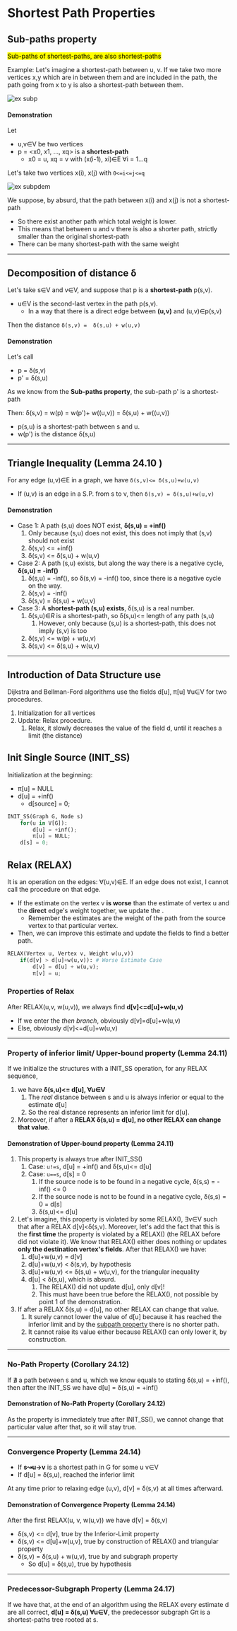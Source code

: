 # Shortest Path Properties

## Sub-paths property
<mark>Sub-paths of shortest-paths, are also shortest-paths</mark>

Example: Let's imagine a shortest-path between u, v. If we take
two more vertices x,y which are in between them and are included in the
path, the path going from x to y is also a shortest-path between them.

![ex subp](https://github.com/PayThePizzo/DataStrutucures-Algorithms/blob/main/Resources/exsubp.png?raw=TRUE)

#### Demonstration

Let 
* u,v∈V be two vertices
* p = <x0, x1, ..., xq> is a **shortest-path** 
  * x0 = u, xq = v with (x(i-1), xi)∈E ∀i = 1...q

Let's take two vertices x(i), x(j) with `0<=i<=j<=q` 

![ex subpdem](https://github.com/PayThePizzo/DataStrutucures-Algorithms/blob/main/Resources/exsubpdem.png?raw=TRUE)

We suppose, by absurd, that the path between x(i) and x(j) is not a shortest-path
* So there exist another path which total weight is lower.
* This means that between u and v there is also a shorter path, strictly 
smaller than the original shortest-path
* There can be many shortest-path with the same weight

---

## Decomposition of distance δ

Let's take s∈V and v∈V, and suppose that p is a **shortest-path** p(s,v).
* u∈V is the second-last vertex in the path p(s,v).
  * In a way that there is a direct edge between **(u,v)** and (u,v)∈p(s,v)

Then the distance `δ(s,v) =  δ(s,u) + w(u,v)`

#### Demonstration
Let's call 
* p = δ(s,v)
* p' = δ(s,u)

As we know from the **Sub-paths property**, the sub-path p' is a shortest-path

Then: δ(s,v) = w(p) = w(p')+ w((u,v)) = δ(s,u) + w((u,v))
* p(s,u) is a shortest-path between s and u.
* w(p') is the distance δ(s,u)

---

## Triangle Inequality (Lemma 24.10 )
For any edge (u,v)∈E in a graph, we have `δ(s,v)<= δ(s,u)+w(u,v)`
* If (u,v) is an edge in a S.P. from s to v, then `δ(s,v) = δ(s,u)+w(u,v)`

#### Demonstration
* Case 1: A path (s,u) does NOT exist, **δ(s,u) = +inf()** 
  1. Only because (s,u) does not exist, this does not imply that (s,v) should not exist
  2. δ(s,v) <= +inf() 
  3. δ(s,v) <= δ(s,u) + w(u,v)
* Case 2: A path (s,u) exists, but along the way there is a negative cycle, **δ(s,u) = -inf()**
  1. δ(s,u) = -inf(), so δ(s,v) = -inf() too, since there is a negative cycle on the way.
  2. δ(s,v) = -inf()
  3. δ(s,v) = δ(s,u) + w(u,v)
* Case 3: A **shortest-path (s,u) exists**, δ(s,u) is a real number.
  1. δ(s,u)∈*R* is a shortest-path, so δ(s,u)<= length of any path (s,u)
     1. However, only because (s,u) is a shortest-path, this does not imply (s,v) is too 
  2. δ(s,v) <= w(p) + w(u,v)
  3. δ(s,v) <=  δ(s,u) + w(u,v)

---

## Introduction of Data Structure use
Dijkstra and Bellman-Ford algorithms use the fields d[u], π[u] ∀u∈V for two procedures.
1. Initialization for all vertices
2. Update: Relax procedure.
   1. Relax, it slowly decreases the value of the field d, until it reaches a limit (the distance)

## Init Single Source (INIT_SS)
Initialization at the beginning:
* π[u] = NULL
* d[u] = +inf()
  * d[source] = 0;

```python
INIT_SS(Graph G, Node s)
    for(u in V[G]):
        d[u] = +inf();
        π[u] = NULL;
    d[s] = 0;
```

## Relax (RELAX)
It is an operation on the edges: ∀(u,v)∈E. If an edge does not exist, I cannot call the 
procedure on that edge.
* If the estimate on the vertex v **is worse** than the estimate of vertex u and the **direct**
edge's weight together, we update the .
  * Remember the estimates are the weight of the path from the source vertex to that particular vertex.
* Then, we can improve this estimate and update the fields to find a better path. 

```python
RELAX(Vertex u, Vertex v, Weight w(u,v))
    if(d[v] > d[u]+w(u,v)): # Worse Estimate Case
        d[v] = d[u] + w(u,v);
        π[v] = u;
```

### Properties of Relax
After RELAX(u,v, w(u,v)), we always find **d[v]<=d[u]+w(u,v)**
* If we enter the *then branch*, obviously d[v]=d[u]+w(u,v)
* Else, obviously d[v]<=d[u]+w(u,v)

---

### Property of inferior limit/ Upper-bound property (Lemma 24.11)
If we initialize the structures with a INIT_SS operation, for any RELAX sequence, 
1. we have **δ(s,u)<= d[u], ∀u∈V**
   1. The _real_ distance between s and u is always inferior or equal to the estimate d[u]
   2. So the real distance represents an inferior limit for d[u].
2. Moreover, if after a **RELAX δ(s,u) = d[u], no other RELAX can change that value**.

#### Demonstration of Upper-bound property (Lemma 24.11)
1. This property is always true after INIT_SS()
   1. Case: `u!=s`, d[u] = +inf() and δ(s,u)<= d[u]
   2. Case: `u==s`, d[s] = 0
      1. If the source node is to be found in a negative cycle, δ(s,s) = -inf() <= 0
      2. If the source node is not to be found in a negative cycle, δ(s,s) = 0 = d[s]
      3. δ(s,u)<= d[u] 
2. Let's imagine, this property is violated by some RELAX(), ∃v∈V such that after a RELAX d[v]<δ(s,v). 
Moreover, let's add the fact that this is the **first time** the property is violated by a RELAX() (the RELAX before did not violate it). 
We know that RELAX() either does nothing or updates **only the destination vertex's fields**.
   After that RELAX() we have:
      1. d[u]+w(u,v) = d[v]
      2. d[u]+w(u,v) < δ(s,v), by hypothesis
      3. d[u]+w(u,v) <= δ(s,u) + w(u,v), for the triangular inequality
      4. d[u] < δ(s,u), which is absurd.
         1. The RELAX() did not update d[u], only d[v]!
         2. This must have been true before the RELAX(), not possible by point 1 of the demonstration.
3. If after a RELAX δ(s,u) = d[u], no other RELAX can change that value.
   1. It surely cannot lower the value of d[u] because it has reached the inferior limit and by the [subpath property](https://github.com/PayThePizzo/DataStrutucures-Algorithms/blob/main/8%20-%20Graphs/7.1%20-%20SP%20PROPERTIES.md#sub-paths-property) there is no shorter path.
   2. It cannot raise its value either because RELAX() can only lower it, by construction.
 
---

### No-Path Property (Corollary 24.12)
If ∄ a path between s and u, which we know equals to stating δ(s,u) = +inf(), then
after the INIT_SS we have d[u] = δ(s,u) = +inf()

#### Demonstration of No-Path Property (Corollary 24.12)
As the property is immediately true after INIT_SS(), we cannot change that particular value
after that, so it will stay true.

---

### Convergence Property (Lemma 24.14)
* If **s↝u→v** is a shortest path in G for some u v∈V
*  If d[u] = δ(s,u), reached the inferior limit

At any time prior to relaxing edge (u,v), d[v] = δ(s,v) at all times afterward.

#### Demonstration of Convergence Property (Lemma 24.14)
After the first RELAX(u, v, w(u,v)) we have d[v] = δ(s,v)
* δ(s,v) <= d[v], true by the Inferior-Limit property
* δ(s,v) <= d[u]+w(u,v), true by construction of RELAX() and triangular property
* δ(s,v) = δ(s,u) + w(u,v), true by and subgraph property
  * So d[u] = δ(s,u), true by hypothesis

---

### Predecessor-Subgraph Property (Lemma 24.17)
If we have that, at the end of an algorithm using the RELAX every estimate d are all correct, 
**d[u] = δ(s,u) ∀u∈V**, the predecessor subgraph Gπ is a shortest-paths tree rooted at s.